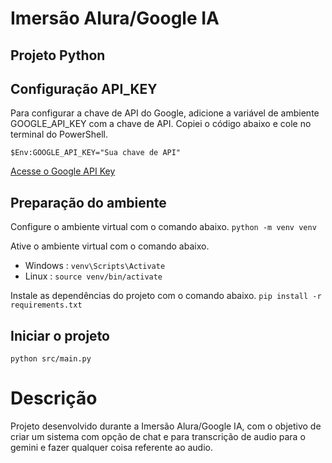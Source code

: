 # Imersão Alura/Google IA

## Projeto Python

## Configuração API_KEY
Para configurar a chave de API do Google, adicione a variável de ambiente GOOGLE_API_KEY com a chave de API.
Copiei o código abaixo e cole no terminal do PowerShell.

```$Env:GOOGLE_API_KEY="Sua chave de API"```

[Acesse o Google API Key](https://aistudio.google.com/app/apikey/?utm_content=)

## Preparação do ambiente
Configure o ambiente virtual com o comando abaixo.
```python -m venv venv```

Ative o ambiente virtual com o comando abaixo.
* Windows : ```venv\Scripts\Activate```
* Linux : ```source venv/bin/activate```

Instale as dependências do projeto com o comando abaixo.
```pip install -r requirements.txt```

## Iniciar o projeto
```python src/main.py```


# Descrição

Projeto desenvolvido durante a Imersão Alura/Google IA, com o objetivo de criar um sistema com opção de chat e para transcrição de audio para o gemini e fazer qualquer coisa referente ao audio.